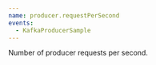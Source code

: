 ```yaml
---
name: producer.requestPerSecond
events:
  - KafkaProducerSample
---
```


Number of producer requests per second.